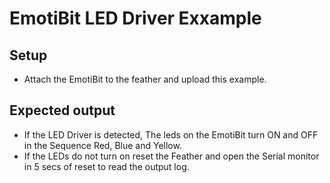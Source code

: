 # EmotiBit LED Driver Exxample

## Setup
- Attach the EmotiBit to the feather and upload this example.

## Expected output
- If the LED Driver is detected, The leds on the EmotiBit turn ON and OFF in the Sequence Red, Blue and Yellow.
- If the LEDs do not turn on reset the Feather and open the Serial monitor in 5 secs of reset to read the output log.